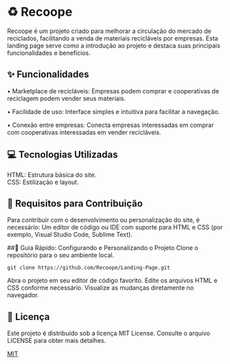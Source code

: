 
# ♻️ Recoope
Recoope é um projeto criado para melhorar a circulação do mercado de reciclados, facilitando a venda de materiais recicláveis por empresas. Esta landing page serve como a introdução ao projeto e destaca suas principais funcionalidades e benefícios.


## ✨ Funcionalidades
• Marketplace de recicláveis: Empresas podem comprar e cooperativas de reciclagem podem vender seus materiais.

• Facilidade de uso: Interface simples e intuitiva para facilitar a navegação.

• Conexão entre empresas: Conecta empresas interessadas em comprar com cooperativas interessadas em vender recicláveis.
## 💻 Tecnologias Utilizadas
HTML: Estrutura básica do site.\
CSS: Estilização e layout.

## 🤝 Requisitos para Contribuição
Para contribuir com o desenvolvimento ou personalização do site, é necessário:
Um editor de código ou IDE com suporte para HTML e CSS (por exemplo, Visual Studio Code, Sublime Text).

##🚀 Guia Rápido: Configurando e Personalizando o Projeto
Clone o repositório para o seu ambiente local.
```
git clone https://github.com/Recoope/Landing-Page.git
```

Abra o projeto em seu editor de código favorito.
Edite os arquivos HTML e CSS conforme necessário.
Visualize as mudanças diretamente no navegador.

## 📜 Licença
Este projeto é distribuído sob a licença MIT License. Consulte o arquivo LICENSE para obter mais detalhes.

[MIT](https://choosealicense.com/licenses/mit/)


